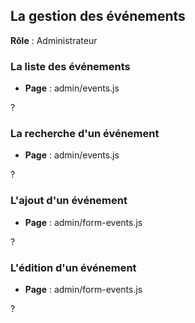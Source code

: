 ## La gestion des événements

**Rôle** : Administrateur

### La liste des événements

- **Page** : admin/events.js

?

### La recherche d'un événement

- **Page** : admin/events.js

?

### L'ajout d'un événement

- **Page** : admin/form-events.js

?

### L'édition d'un événement

- **Page** : admin/form-events.js

?
